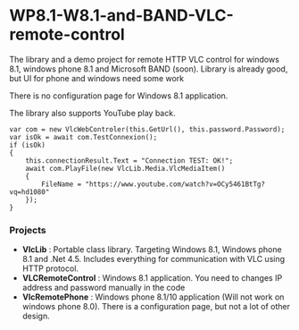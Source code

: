 # WP8.1-W8.1-and-BAND-VLC-remote-control
The library and a demo project for remote HTTP VLC control for windows 8.1, windows phone 8.1 and Microsoft BAND (soon). Library is already good, but UI for phone and windows need some work

There is no configuration page for Windows 8.1 application.

The library also supports YouTube play back.

    var com = new VlcWebControler(this.GetUrl(), this.password.Password);
    var isOk = await com.TestConnexion();
    if (isOk)
    {
        this.connectionResult.Text = "Connection TEST: OK!";
        await com.PlayFile(new VlcLib.Media.VlcMediaItem()
        {
            FileName = "https://www.youtube.com/watch?v=OCy5461BtTg?vq=hd1080"
        });
    }

<h3>Projects</h3>
<ul>
    <li><b>VlcLib</b> : Portable class library. Targeting Windows 8.1, Windows phone 8.1 and .Net 4.5. Includes everything for communication with VLC using HTTP protocol.</li>
    <li><b>VLCRemoteControl</b> : Windows 8.1 application. You need to changes IP address  and password manually in the code</li>
    <li><b>VlcRemotePhone</b> : Windows phone 8.1/10 application (Will not work on windows phone 8.0). There is a configuration page, but not a lot of other design.  </li>
</ul>


